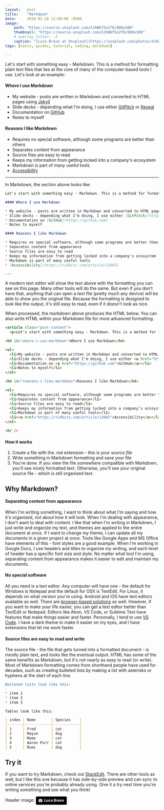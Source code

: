 ```yaml
---
layout:   post
title:    "Markdown"
date:     2018-01-28 12:00:00 -0500
image:
    path: "https://source.unsplash.com/XJXWbfSo2f0/800x300"
    thumbnail: "https://source.unsplash.com/XJXWbfSo2f0/800x300"
    # overlay_filter: .5
    caption: "[Luca Bravo at Unsplash](https://unsplash.com/photos/XJXWbfSo2f0)"
tags: [tools, guides, tutorial, coding, markdown]

---
```

Let's start with something easy - Markdown. This is a method for formatting plain text files that lies at the core of many of the computer-based tools I use. Let's look at an example:

#### Where I use Markdown

* My website - posts are written in Markdown and converted to HTML pages using [Jekyll](https://jekyllrb.com/)
* Slide decks - depending what I'm doing, I use either [GitPitch](https://gitpitch.com/) or [Reveal](http://lab.hakim.se/reveal-js/#/)
* Documentation on [GitHub](https://github.com)
* Notes to myself

#### Reasons I like Markdown

* Requires no special software, although some programs are better than others
* Separates content from appearance
* Source files are easy to read
* Keeps my information from getting locked into a company's ecosystem
* Markdown is part of many useful tools
* [Accessibility](https://tidbits.com/article/13865)

---

In Markdown, the section above looks like:
```markdown
Let's start with something easy - Markdown. This is a method for formatting plain text files that lies at the core of many of the computer-based tools I use. Let's look at an example:

#### Where I use Markdown

* My website - posts are written in Markdown and converted to HTML pages using [Jekyll](https://jekyllrb.com/)
* Slide decks - depending what I'm doing, I use either [GitPitch](https://gitpitch.com/) or [Reveal](http://lab.hakim.se/reveal-js/#/)
* Documentation on [GitHub](https://github.com)
* Notes to myself

#### Reasons I like Markdown

* Requires no special software, although some programs are better than others
* Separates content from appearance
* Source files are easy to read
* Keeps my information from getting locked into a company's ecosystem
* Markdown is part of many useful tools
* [Accessibility](https://tidbits.com/article/13865)

---
```

A modern text editor will show the text above with the formatting you can see on this page. Many other tools will do the same. But even if you don't have that, anything that can open a text file (pretty much any device) will be able to show you the original file. Because the formatting is designed to look like the output, it's still easy to read, even if it doesn't look as nice.

When processed, the markdown above produces the HTML below. You can also write HTML within your Markdown file for more advanced formatting.

```html
<article class="post-content">
  <p>Let’s start with something easy - Markdown. This is a method for formatting plain text files that lies at the core of many of the computer-based tools I use. Let’s look at an example:</p>

<h4 id="where-i-use-markdown">Where I use Markdown</h4>

<ul>
  <li>My website - posts are written in Markdown and converted to HTML pages using <a href="https://jekyllrb.com/">Jekyll</a></li>
  <li>Slide decks - depending what I’m doing, I use either <a href="https://gitpitch.com/">GitPitch</a> or <a href="http://lab.hakim.se/reveal-js/#/">Reveal</a></li>
  <li>Documentation on <a href="https://github.com">GitHub</a></li>
  <li>Notes to myself</li>
</ul>

<h4 id="reasons-i-like-markdown">Reasons I like Markdown</h4>

<ul>
  <li>Requires no special software, although some programs are better than others</li>
  <li>Separates content from appearance</li>
  <li>Source files are easy to read</li>
  <li>Keeps my information from getting locked into a company’s ecosystem</li>
  <li>Markdown is part of many useful tools</li>
  <li><a href="https://tidbits.com/article/13865">Accessibility</a></li>
</ul>

<hr />
```


#### How it works

1. Create a file with the .md extension - this is your *source file*
2. Write something in Markdown formatting and save your file
3. You're done. If you view the file somewhere compatible with Markdown, you'll see nicely formatted text. Otherwise, you'll see your original source file - which is still organized text.

## Why Markdown?

#### Separating content from appearance

When I'm writing something, I want to think about what I'm saying and how it's organized, not about how it will look. When I'm dealing with appearance, I don't want to deal with content. I like that when I'm writing in Markdown, I just write and organize my text, and themes are applied to the entire document at once. If I want to change my theme, I can update all my documents in a given project at once. Tools like Google Apps and MS Office have elements of this - font styles are a good example. When I'm working in Google Docs, I use headers and titles to organize my writing, and each level of header has a specific font size and style. No matter what tool I'm using, separating content from appearance makes it easier to edit and maintain my documents.

#### No special software

All you need is a text editor. Any computer will have one - the default for Windows is Notepad and the default for OSX is TextEdit. For Linux, it depends on what version you're using. Android and iOS have text editors available as well. There are [browser-based solutions](https://stackedit.io/) as well. However, if you want to make your life easier, you can get a text editor better than TextEdit or Notepad. Editors like Atom, VS Code, or Sublime Text have features that make things easier and faster. Personally, I tend to use [VS Code](https://code.visualstudio.com/). I have a dark theme to make it easier on my eyes, and I have extensions that let me work faster.

#### Source files are easy to read and write

The source file - the file that gets turned into a formatted document - is mostly plain text, and looks like the eventual output. HTML has some of the same benefits as Markdown, but it's not nearly as easy to read (or write). Most of Markdown formatting comes from shorthand people have used for decades, such as creating bulleted lists by making a list with asterisks or hyphens at the start of each line.

```markdown
Bulleted lists look like this:

* item 1
* item 2
* item 3

Tables look like this:

| index | Name       | Species    |
|-------|------------|------------|
| 1     | Fred       | cat        |
| 2     | Mayim      | dog        |
| 3     | Momo       | cat        |
| 4     | Aaron Purr | cat        |
| 5     | Rumi       | dog        |
```

## Try it

If you want to try Markdown, check out [StackEdit](https://stackedit.io/). There are other tools as well, but I like this one because it has side-by-side preview and can sync to online services you're probably already using. Give it a try next time you're writing something and see what you think!

Header image: <a style="background-color:black;color:white;text-decoration:none;padding:4px 6px;font-family:-apple-system, BlinkMacSystemFont, &quot;San Francisco&quot;, &quot;Helvetica Neue&quot;, Helvetica, Ubuntu, Roboto, Noto, &quot;Segoe UI&quot;, Arial, sans-serif;font-size:12px;font-weight:bold;line-height:1.2;display:inline-block;border-radius:3px" href="https://unsplash.com/@lucabravo?utm_medium=referral&amp;utm_campaign=photographer-credit&amp;utm_content=creditBadge" target="_blank" rel="noopener noreferrer" title="Download free do whatever you want high-resolution photos from Luca Bravo"><span style="display:inline-block;padding:2px 3px"><svg xmlns="http://www.w3.org/2000/svg" style="height:12px;width:auto;position:relative;vertical-align:middle;top:-1px;fill:white" viewBox="0 0 32 32"><title>unsplash-logo</title><path d="M20.8 18.1c0 2.7-2.2 4.8-4.8 4.8s-4.8-2.1-4.8-4.8c0-2.7 2.2-4.8 4.8-4.8 2.7.1 4.8 2.2 4.8 4.8zm11.2-7.4v14.9c0 2.3-1.9 4.3-4.3 4.3h-23.4c-2.4 0-4.3-1.9-4.3-4.3v-15c0-2.3 1.9-4.3 4.3-4.3h3.7l.8-2.3c.4-1.1 1.7-2 2.9-2h8.6c1.2 0 2.5.9 2.9 2l.8 2.4h3.7c2.4 0 4.3 1.9 4.3 4.3zm-8.6 7.5c0-4.1-3.3-7.5-7.5-7.5-4.1 0-7.5 3.4-7.5 7.5s3.3 7.5 7.5 7.5c4.2-.1 7.5-3.4 7.5-7.5z"></path></svg></span><span style="display:inline-block;padding:2px 3px">Luca Bravo</span></a>